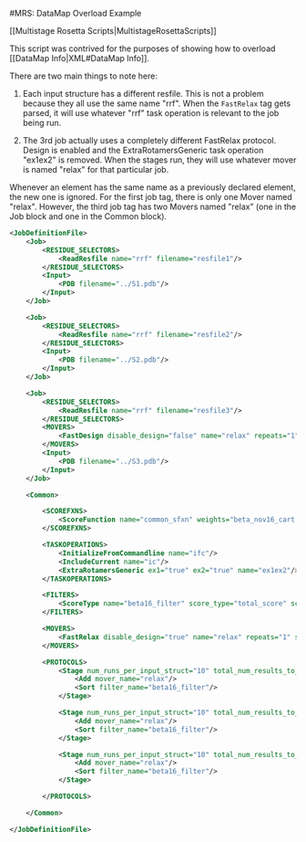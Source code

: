 #MRS: DataMap Overload Example

[[Multistage Rosetta Scripts|MultistageRosettaScripts]]

This script was contrived for the purposes of showing how to overload [[DataMap Info|XML#DataMap Info]].

There are two main things to note here:

1. Each input structure has a different resfile. This is not a problem because they all use the same name "rrf".
When the `FastRelax` tag gets parsed, it will use whatever "rrf" task operation is relevant to the job being run.

2. The 3rd job actually uses a completely different FastRelax protocol.
Design is enabled and the ExtraRotamersGeneric task operation "ex1ex2" is removed.
When the stages run, they will use whatever mover is named "relax" for that particular job.

Whenever an element has the same name as a previously declared element, the new one is ignored.
For the first job tag, there is only one Mover named "relax".
However, the third job tag has two Movers named "relax" (one in the Job block and one in the Common block).

```xml
<JobDefinitionFile>
    <Job>
        <RESIDUE_SELECTORS>
            <ReadResfile name="rrf" filename="resfile1"/>
        </RESIDUE_SELECTORS>
        <Input>
            <PDB filename="../S1.pdb"/>
        </Input>
    </Job>

    <Job>
        <RESIDUE_SELECTORS>
            <ReadResfile name="rrf" filename="resfile2"/>
        </RESIDUE_SELECTORS>
        <Input>
            <PDB filename="../S2.pdb"/>
        </Input>
    </Job>

    <Job>
        <RESIDUE_SELECTORS>
            <ReadResfile name="rrf" filename="resfile3"/>
        </RESIDUE_SELECTORS>
        <MOVERS>
            <FastDesign disable_design="false" name="relax" repeats="1" scorefxn="common_sfxn" task_operations="ifc,ic,rrf"/>
        </MOVERS>
        <Input>
            <PDB filename="../S3.pdb"/>
        </Input>
    </Job>

    <Common>

        <SCOREFXNS>
            <ScoreFunction name="common_sfxn" weights="beta_nov16_cart.wts"/>
        </SCOREFXNS>

        <TASKOPERATIONS>
            <InitializeFromCommandline name="ifc"/>
            <IncludeCurrent name="ic"/>
            <ExtraRotamersGeneric ex1="true" ex2="true" name="ex1ex2"/>
        </TASKOPERATIONS>

        <FILTERS>
            <ScoreType name="beta16_filter" score_type="total_score" scorefxn="common_sfxn" threshold="999999"/>
        </FILTERS>

        <MOVERS>
            <FastRelax disable_design="true" name="relax" repeats="1" scorefxn="common_sfxn" task_operations="ifc,ic,ex1ex2,rrf"/>
        </MOVERS>

        <PROTOCOLS>
            <Stage num_runs_per_input_struct="10" total_num_results_to_keep="3">
                <Add mover_name="relax"/>
                <Sort filter_name="beta16_filter"/>
            </Stage>

            <Stage num_runs_per_input_struct="10" total_num_results_to_keep="2">
                <Add mover_name="relax"/>
                <Sort filter_name="beta16_filter"/>
            </Stage>

            <Stage num_runs_per_input_struct="10" total_num_results_to_keep="1">
                <Add mover_name="relax"/>
                <Sort filter_name="beta16_filter"/>
            </Stage>

        </PROTOCOLS>

    </Common>

</JobDefinitionFile>
```